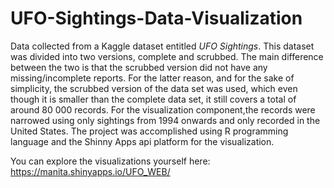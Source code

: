 # UFO-Sightings-Data-Visualization

Data collected from a Kaggle dataset entitled *UFO Sightings*. This dataset was divided into two versions, complete and scrubbed. The main difference between the two is that the scrubbed version did not have any missing/incomplete reports. For the latter reason, and for the sake of simplicity, the scrubbed version of the data set was used, which even though it is smaller than the complete data set, it still covers a total of around 80 000 records. For the visualization component,the records were narrowed using only sightings from 1994 onwards and only recorded in the United States. The project was accomplished using R programming language and the Shinny Apps api platform for the visualization.

You can explore the visualizations yourself here: https://manita.shinyapps.io/UFO_WEB/

